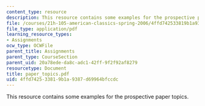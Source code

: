 ```yaml
---
content_type: resource
description: This resource contains some examples for the prospective paper topics.
file: /courses/21h-105-american-classics-spring-2006/4ffd742533819b1a9387d69964bfccdc_paper_topics.pdf
file_type: application/pdf
learning_resource_types:
- Assignments
ocw_type: OCWFile
parent_title: Assignments
parent_type: CourseSection
parent_uid: 20a78ede-da8c-adc1-42ff-9f2f92af8279
resourcetype: Document
title: paper_topics.pdf
uid: 4ffd7425-3381-9b1a-9387-d69964bfccdc
---
```

This resource contains some examples for the prospective paper topics.

